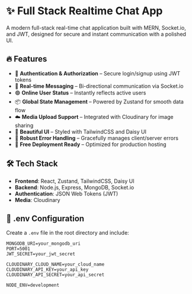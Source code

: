 # ✨ Full Stack Realtime Chat App

A modern full-stack real-time chat application built with MERN, Socket.io, and JWT, designed for secure and instant communication with a polished UI.

## 🔥 Features

- 🔐 **Authentication & Authorization** – Secure login/signup using JWT tokens
- 💬 **Real-time Messaging** – Bi-directional communication via Socket.io
- 🟢 **Online User Status** – Instantly reflects active users
- 📦 **Global State Management** – Powered by Zustand for smooth data flow
- ☁️ **Media Upload Support** – Integrated with Cloudinary for image sharing
- 🎨 **Beautiful UI** – Styled with TailwindCSS and Daisy UI
- 🐞 **Robust Error Handling** – Gracefully manages client/server errors
- 🚀 **Free Deployment Ready** – Optimized for production hosting

## 🛠 Tech Stack

- **Frontend**: React, Zustand, TailwindCSS, Daisy UI
- **Backend**: Node.js, Express, MongoDB, Socket.io
- **Authentication**: JSON Web Tokens (JWT)
- **Media**: Cloudinary

## 📁 .env Configuration

Create a `.env` file in the root directory and include:

```env
MONGODB_URI=your_mongodb_uri
PORT=5001
JWT_SECRET=your_jwt_secret

CLOUDINARY_CLOUD_NAME=your_cloud_name
CLOUDINARY_API_KEY=your_api_key
CLOUDINARY_API_SECRET=your_api_secret

NODE_ENV=development
